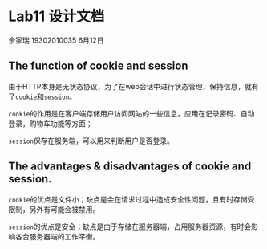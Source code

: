 # Lab11 设计文档
佘家瑞 19302010035 6月12日

## The function of cookie and session
由于HTTP本身是无状态协议，为了在web会话中进行状态管理，保持信息，就有了`cookie`和`session`。

`cookie`的作用是在客户端存储用户访问网站的一些信息，应用在记录密码、自动登录，购物车功能等方面；

`session`保存在服务端，可以用来判断用户是否登录。

## The advantages & disadvantages of cookie and session.  
`cookie`的优点是文件小；缺点是会在请求过程中造成安全性问题，且有时存储受限制，另外有可能会被禁用。

`session`的优点是安全；缺点是由于存储在服务器端，占用服务器资源，有时会影响各台服务器端的工作平衡。